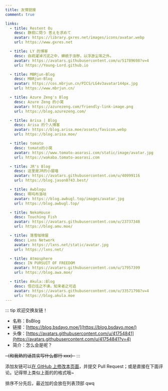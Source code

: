 ```yaml
---
title: 友情链接
comment: true

links:
  - title: Restent Ou
    desc: 静寂に問う 答えを求めて
    avatar: https://library.gxres.net/images/icons/avatar.webp
    url: https://www.gxres.net

  - title: LY 的博客
    desc: 自疏濯淖污泥之中，蝉蜕于浊秽，以浮游尘埃之外。
    avatar: https://avatars.githubusercontent.com/u/51789698?v=4
    url: https://Young-Lord.github.io

  - title: MBRjun-Blog
    desc: MBRjun-Blog
    avatar: https://cos.mbrjun.cn/PICS/LG4v3avatar144px.jpg
    url: https://www.mbrjun.cn/

  - title: Azure Zeng's Blog
    desc: Azure Zeng 的小窝
    avatar: https://azurezeng.com/friendly-link-image.png
    url: https://blog.azurezeng.com/

  - title: Arisa | Blog
    desc: Arisa 的个人博客
    avatar: https://blog.arisa.moe/assets/favicon.webp
    url: https://blog.arisa.moe/

  - title: tomato
    desc: tomato的小窝
    avatar: https://www.tomato-aoarasi.com/static/image/avatar.jpg
    url: https://wakaba.tomato-aoarasi.com

  - title: JR's Blog
    desc: 这里是JR的小屋喵
    avatar: https://avatars.githubusercontent.com/u/40999116
    url: https://blog.jason0743.best/

  - title: Awblogu
    desc: 啊呜布洛咕
    avatar: https://blog.awbugl.top/images/avatar.jpg
    url: https://blog.awbugl.top/

  - title: NekoHouse
    desc: Touching Fish
    avatar: https://avatars.githubusercontent.com/u/23737348
    url: https://blog.amu.moe/

  - title: 落雪咖啡屋
    desc: Lxns Network
    avatar: https://lxns.net/static/avatar.jpg
    url: https://lxns.net/

  - title: Atmosphere
    desc: IN PURSUIT OF FREEDOM
    avatar: https://avatars.githubusercontent.com/u/17957399
    url: https://blog.awa.moe/

  - title: Akula::Blog
    desc: 悟已往之不谏，知来者之可追
    avatar: https://avatars.githubusercontent.com/u/33571798?v=4
    url: https://blog.akula.moe
---
```


::: tip 欢迎交换友链！

- 名称：BsBlog
- 链接：[https://blog.bsdayo.moe/](https://blog.bsdayo.moe/)
- 头像：[https://avatars.githubusercontent.com/u/41754841](https://avatars.githubusercontent.com/u/41754841?v=4)
- 简介：怎么会是呢？

~~（和我熟的话其实写什么都行 xxx）~~
:::

添加友链可以[在 GitHub 上修改本页面](https://github.com/bsdayo/blog/edit/main/content/pages/links/index.md)，并提交
Pull Request；或是直接在下面评论。记得带上类似上面的的格式哦~

排序不分先后，最近加的会放在列表顶部 qwq

<LinkList :links="$frontmatter.links" />

<script setup>
import LinkList from './LinkList.vue'
</script>
